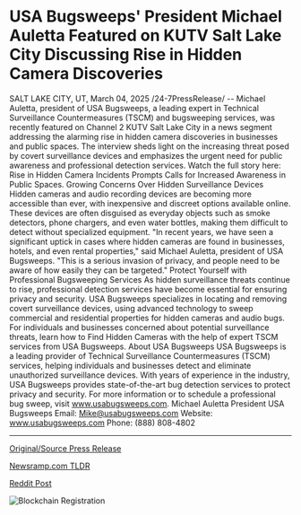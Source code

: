 # USA Bugsweeps' President Michael Auletta Featured on KUTV Salt Lake City Discussing Rise in Hidden Camera Discoveries

SALT LAKE CITY, UT, March 04, 2025 /24-7PressRelease/ -- Michael Auletta, president of USA Bugsweeps, a leading expert in Technical Surveillance Countermeasures (TSCM) and bugsweeping services, was recently featured on Channel 2 KUTV Salt Lake City in a news segment addressing the alarming rise in hidden camera discoveries in businesses and public spaces. The interview sheds light on the increasing threat posed by covert surveillance devices and emphasizes the urgent need for public awareness and professional detection services.  Watch the full story here: Rise in Hidden Camera Incidents Prompts Calls for Increased Awareness in Public Spaces.  Growing Concerns Over Hidden Surveillance Devices  Hidden cameras and audio recording devices are becoming more accessible than ever, with inexpensive and discreet options available online. These devices are often disguised as everyday objects such as smoke detectors, phone chargers, and even water bottles, making them difficult to detect without specialized equipment.  "In recent years, we have seen a significant uptick in cases where hidden cameras are found in businesses, hotels, and even rental properties," said Michael Auletta, president of USA Bugsweeps. "This is a serious invasion of privacy, and people need to be aware of how easily they can be targeted."  Protect Yourself with Professional Bugsweeping Services  As hidden surveillance threats continue to rise, professional detection services have become essential for ensuring privacy and security. USA Bugsweeps specializes in locating and removing covert surveillance devices, using advanced technology to sweep commercial and residential properties for hidden cameras and audio bugs.  For individuals and businesses concerned about potential surveillance threats, learn how to Find Hidden Cameras with the help of expert TSCM services from USA Bugsweeps.  About USA Bugsweeps  USA Bugsweeps is a leading provider of Technical Surveillance Countermeasures (TSCM) services, helping individuals and businesses detect and eliminate unauthorized surveillance devices. With years of experience in the industry, USA Bugsweeps provides state-of-the-art bug detection services to protect privacy and security.  For more information or to schedule a professional bug sweep, visit www.usabugsweeps.com.  Michael Auletta President USA Bugsweeps Email: Mike@usabugsweeps.com Website: www.usabugsweeps.com Phone: (888) 808-4802 

---

[Original/Source Press Release](https://www.24-7pressrelease.com/press-release/520212/usa-bugsweeps-president-michael-auletta-featured-on-kutv-salt-lake-city-discussing-rise-in-hidden-camera-discoveries)
                    

[Newsramp.com TLDR](https://newsramp.com/curated-news/expert-warns-of-hidden-camera-threat-with-rise-in-surveillance-devices/035c0d365f305b1f612a8a42b57fbb15) 

 



[Reddit Post](https://www.reddit.com/r/newsramp/comments/1j3acwc/expert_warns_of_hidden_camera_threat_with_rise_in/) 



![Blockchain Registration](https://cdn.newsramp.app/24-7PressRelease/qrcode/253/4/jadeO8cZ.webp)